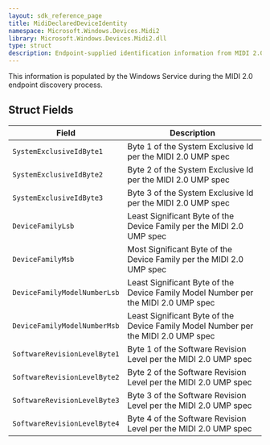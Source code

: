 ```yaml
---
layout: sdk_reference_page
title: MidiDeclaredDeviceIdentity
namespace: Microsoft.Windows.Devices.Midi2
library: Microsoft.Windows.Devices.Midi2.dll
type: struct
description: Endpoint-supplied identification information from MIDI 2.0 discovery or SysEx Discovery.
---
```


This information is populated by the Windows Service during the MIDI 2.0 endpoint discovery process.

## Struct Fields

| Field | Description |
| --------------- | ----------- |
| `SystemExclusiveIdByte1` | Byte 1 of the System Exclusive Id per the MIDI 2.0 UMP spec |
| `SystemExclusiveIdByte2` | Byte 2 of the System Exclusive Id per the MIDI 2.0 UMP spec |
| `SystemExclusiveIdByte3` | Byte 3 of the System Exclusive Id per the MIDI 2.0 UMP spec |
| `DeviceFamilyLsb` | Least Significant Byte of the Device Family per the MIDI 2.0 UMP spec |
| `DeviceFamilyMsb` | Most Significant Byte of the Device Family per the MIDI 2.0 UMP spec |
| `DeviceFamilyModelNumberLsb` | Least Significant Byte of the Device Family Model Number per the MIDI 2.0 UMP spec |
| `DeviceFamilyModelNumberMsb` | Least Significant Byte of the Device Family Model Number per the MIDI 2.0 UMP spec |
| `SoftwareRevisionLevelByte1` | Byte 1 of the Software Revision Level per the MIDI 2.0 UMP spec |
| `SoftwareRevisionLevelByte2` | Byte 2 of the Software Revision Level per the MIDI 2.0 UMP spec |
| `SoftwareRevisionLevelByte3` | Byte 3 of the Software Revision Level per the MIDI 2.0 UMP spec |
| `SoftwareRevisionLevelByte4` | Byte 4 of the Software Revision Level per the MIDI 2.0 UMP spec |

